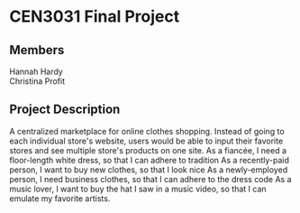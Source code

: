 # CEN3031 Final Project
## Members
Hannah Hardy  
Christina Profit  
## Project Description
A centralized marketplace for online clothes shopping. Instead of going to each individual store's website, users would be able to input their favorite stores and see multiple store's products on one site.
As a fiancée, I need a floor-length white dress, so that I can adhere to tradition
As a recently-paid person, I want to buy new clothes, so that I look nice
As a newly-employed person, I need business clothes, so that I can adhere to the dress code
As a music lover, I want to buy the hat I saw in a music video, so that I can emulate my favorite artists.
